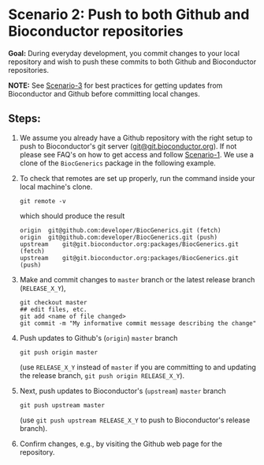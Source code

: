 # Scenario 2: Push to both Github and Bioconductor repositories

**Goal:** During everyday development, you commit changes to your local repository and wish to push these commits to both Github and Bioconductor repositories.

**NOTE:** See [Scenario-3][] for best practices for getting updates from Bioconductor and Github before committing local changes.

## Steps:

1. We assume you already have a Github repository with the right setup to push to Bioconductor's git server (git@git.bioconductor.org). If not please see FAQ's on how to get access and follow [Scenario-1][]. We use a clone of the `BiocGenerics` package in the following example.

2.  To check that remotes are set up properly, run the command inside your local machine's clone.

    ```
    git remote -v
    ```

    which should produce the result

    ```
    origin  git@github.com:developer/BiocGenerics.git (fetch)
    origin  git@github.com:developer/BiocGenerics.git (push)
    upstream    git@git.bioconductor.org:packages/BiocGenerics.git (fetch)
    upstream    git@git.bioconductor.org:packages/BiocGenerics.git (push)
    ```

3. Make and commit changes to `master` branch or the latest release branch (`RELEASE_X_Y`),

    ```
    git checkout master
    ## edit files, etc.
    git add <name of file changed>
    git commit -m "My informative commit message describing the change"
    ```

4. Push updates to Github's (`origin`) `master` branch

    ```
    git push origin master
    ```

    (use `RELEASE_X_Y` instead of `master` if you are committing to and updating the release branch, `git push origin RELEASE_X_Y`).

5.  Next, push updates to Bioconductor's (`upstream`) `master` branch

    ```
    git push upstream master
    ```

    (use `git push upstream RELEASE_X_Y` to push to Bioconductor's release branch).

6. Confirm changes, e.g., by visiting the Github web page for the repository.




[Scenario-1]: scenario-1-svn-to-github.md
[Scenario-3]: scenario-3-pull-from-gitbioc-push-github.md
